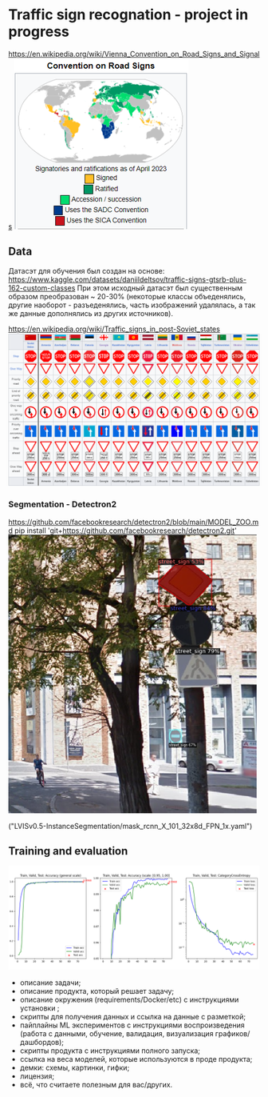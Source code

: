 # Traffic sign recognation - project in progress
https://en.wikipedia.org/wiki/Vienna_Convention_on_Road_Signs_and_Signals
![](readme_images/Vienna_Convention.png)

## Data
Датасэт для обучения был создан на основе:
https://www.kaggle.com/datasets/daniildeltsov/traffic-signs-gtsrb-plus-162-custom-classes
При этом исходный датасэт был существенным образом преобразован ~ 20-30% (некоторые классы объеденялись, другие наоборот - разъеденялись,
часть изображений удалялась, а так же данные дополнялись из других источников). 


https://en.wikipedia.org/wiki/Traffic_signs_in_post-Soviet_states
![](readme_images/Traffic_signs_in_post_Soviet_states.png)

### Segmentation - Detectron2
https://github.com/facebookresearch/detectron2/blob/main/MODEL_ZOO.md
pip install 'git+https://github.com/facebookresearch/detectron2.git'
![](readme_images/Segmented_Image.png)

("LVISv0.5-InstanceSegmentation/mask_rcnn_X_101_32x8d_FPN_1x.yaml")

## Training and evaluation
![](readme_images/metrics_36M_64x64_80ep_log.png)

* описание задачи;
* описание продукта, который решает задачу;
* описание окружения (requirements/Docker/etc) с инструкциями установки ;
* скрипты для получения данных и ссылка на данные с разметкой;
* пайплайны ML экспериментов с инструкциями воспроизведения (работа с данными, обучение, валидация, визуализация графиков/дашбордов);
* скрипты продукта с инструкциями полного запуска;
* ссылка на веса моделей, которые используются в проде продукта;
* демки: схемы, картинки, гифки;
* лицензия;
* всё, что считаете полезным для вас/других.